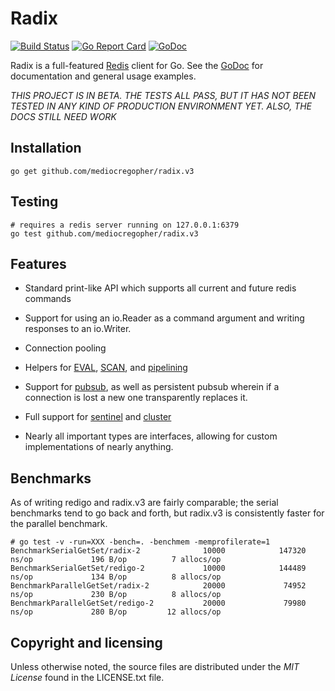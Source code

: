 # Radix

[![Build Status](https://travis-ci.org/mediocregopher/radix.v3.svg)](https://travis-ci.org/mediocregopher/radix.v3)
[![Go Report Card](https://goreportcard.com/badge/github.com/mediocregopher/radix.v3)](https://goreportcard.com/report/github.com/mediocregopher/radix.v3)
[![GoDoc](https://godoc.org/github.com/mediocregopher/radix.v3?status.svg)][godoc]

Radix is a full-featured [Redis][redis] client for Go. See the [GoDoc][godoc]
for documentation and general usage examples.

_*THIS PROJECT IS IN BETA. THE TESTS ALL PASS, BUT IT HAS NOT BEEN TESTED IN ANY
KIND OF PRODUCTION ENVIRONMENT YET. ALSO, THE DOCS STILL NEED WORK*_

## Installation

    go get github.com/mediocregopher/radix.v3

## Testing

    # requires a redis server running on 127.0.0.1:6379
    go test github.com/mediocregopher/radix.v3

## Features

* Standard print-like API which supports all current and future redis commands

* Support for using an io.Reader as a command argument and writing responses to
  an io.Writer.

* Connection pooling

* Helpers for [EVAL][eval], [SCAN][scan], and [pipelining][pipelining]

* Support for [pubsub][pubsub], as well as persistent pubsub wherein if a
  connection is lost a new one transparently replaces it.

* Full support for [sentinel][sentinel] and [cluster][cluster]

* Nearly all important types are interfaces, allowing for custom implementations
  of nearly anything.

## Benchmarks

As of writing redigo and radix.v3 are fairly comparable; the serial benchmarks
tend to go back and forth, but radix.v3 is consistently faster for the parallel
benchmark.

```
# go test -v -run=XXX -bench=. -benchmem -memprofilerate=1
BenchmarkSerialGetSet/radix-2              10000            147320 ns/op             196 B/op          7 allocs/op
BenchmarkSerialGetSet/redigo-2             10000            144489 ns/op             134 B/op          8 allocs/op
BenchmarkParallelGetSet/radix-2            20000             74952 ns/op             230 B/op          8 allocs/op
BenchmarkParallelGetSet/redigo-2           20000             79980 ns/op             280 B/op         12 allocs/op
```

## Copyright and licensing

Unless otherwise noted, the source files are distributed under the *MIT License*
found in the LICENSE.txt file.

[redis]: http://redis.io
[godoc]: https://godoc.org/github.com/mediocregopher/radix.v3
[eval]: https://redis.io/commands/eval
[scan]: https://redis.io/commands/scan
[pipelining]: https://redis.io/topics/pipelining
[pubsub]: https://redis.io/topics/pubsub
[sentinel]: http://redis.io/topics/sentinel
[cluster]: http://redis.io/topics/cluster-spec
